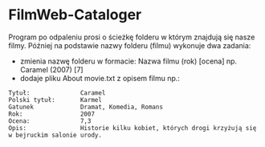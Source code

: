 # FilmWeb-Cataloger

Program po odpaleniu prosi o ścieżkę folderu w którym znajdują się nasze filmy. Później na podstawie nazwy folderu (filmu) wykonuje dwa zadania:
- zmienia nazwę folderu w formacie: Nazwa filmu  (rok) [ocena] np. Caramel    (2007) [7]
- dodaje pliku About movie.txt z opisem filmu np.:
```
Tytuł:              Caramel
Polski tytuł:       Karmel
Gatunek             Dramat, Komedia, Romans
Rok:                2007
Ocena:              7,3
Opis:               Historie kilku kobiet, których drogi krzyżują się w bejruckim salonie urody.
```
